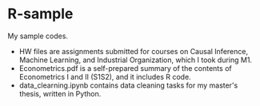 # R-sample

My sample codes.
- HW files are assignments submitted for courses on Causal Inference, Machine Learning, and Industrial Organization, which I took during M1.
- Econometrics.pdf is a self-prepared summary of the contents of Econometrics I and II (S1S2), and it includes R code.
- data_clearning.ipynb contains data cleaning tasks for my master's thesis, written in Python.
